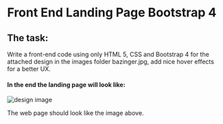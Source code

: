 # Front End Landing Page Bootstrap 4

## The task:
Write a front-end code using only HTML 5, CSS and Bootstrap 4 for the attached design in the images folder bazinger.jpg, add nice hover effects for a better UX.

#### In the end the landing page will look like:

![design image](https://github.com/VitaliAbramov/Bootstrap-4-Landing-Page/tree/master/images/bazinger.jpg)

The web page should look like the image above.

